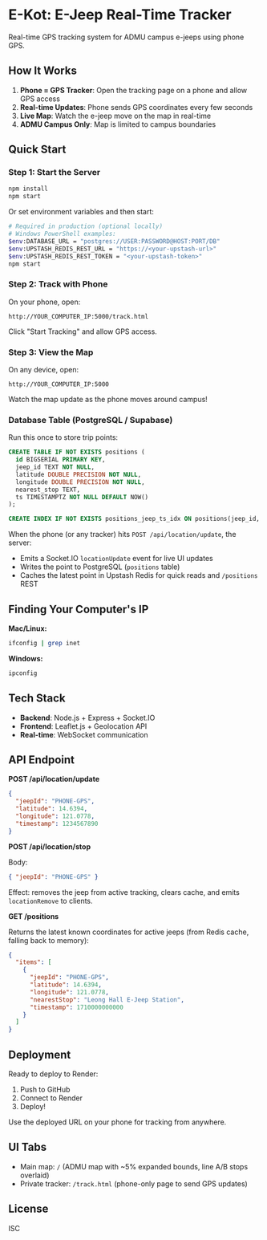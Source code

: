 # E-Kot: E-Jeep Real-Time Tracker

Real-time GPS tracking system for ADMU campus e-jeeps using phone GPS.

## How It Works

1. **Phone = GPS Tracker**: Open the tracking page on a phone and allow GPS access
2. **Real-time Updates**: Phone sends GPS coordinates every few seconds
3. **Live Map**: Watch the e-jeep move on the map in real-time
4. **ADMU Campus Only**: Map is limited to campus boundaries

## Quick Start

### Step 1: Start the Server
```bash
npm install
npm start
```

Or set environment variables and then start:

```bash
# Required in production (optional locally)
# Windows PowerShell examples:
$env:DATABASE_URL = "postgres://USER:PASSWORD@HOST:PORT/DB"
$env:UPSTASH_REDIS_REST_URL = "https://<your-upstash-url>"
$env:UPSTASH_REDIS_REST_TOKEN = "<your-upstash-token>"
npm start
```

### Step 2: Track with Phone
On your phone, open:
```
http://YOUR_COMPUTER_IP:5000/track.html
```

Click "Start Tracking" and allow GPS access.

### Step 3: View the Map
On any device, open:
```
http://YOUR_COMPUTER_IP:5000
```

Watch the map update as the phone moves around campus!

### Database Table (PostgreSQL / Supabase)

Run this once to store trip points:

```sql
CREATE TABLE IF NOT EXISTS positions (
  id BIGSERIAL PRIMARY KEY,
  jeep_id TEXT NOT NULL,
  latitude DOUBLE PRECISION NOT NULL,
  longitude DOUBLE PRECISION NOT NULL,
  nearest_stop TEXT,
  ts TIMESTAMPTZ NOT NULL DEFAULT NOW()
);

CREATE INDEX IF NOT EXISTS positions_jeep_ts_idx ON positions(jeep_id, ts DESC);
```

When the phone (or any tracker) hits `POST /api/location/update`, the server:
- Emits a Socket.IO `locationUpdate` event for live UI updates
- Writes the point to PostgreSQL (`positions` table)
- Caches the latest point in Upstash Redis for quick reads and `/positions` REST

## Finding Your Computer's IP

**Mac/Linux:**
```bash
ifconfig | grep inet
```

**Windows:**
```bash
ipconfig
```

## Tech Stack

- **Backend**: Node.js + Express + Socket.IO
- **Frontend**: Leaflet.js + Geolocation API
- **Real-time**: WebSocket communication

## API Endpoint

**POST /api/location/update**
```json
{
  "jeepId": "PHONE-GPS",
  "latitude": 14.6394,
  "longitude": 121.0778,
  "timestamp": 1234567890
}
```

**POST /api/location/stop**

Body:
```json
{ "jeepId": "PHONE-GPS" }
```
Effect: removes the jeep from active tracking, clears cache, and emits `locationRemove` to clients.

**GET /positions**

Returns the latest known coordinates for active jeeps (from Redis cache, falling back to memory):

```json
{
  "items": [
    {
      "jeepId": "PHONE-GPS",
      "latitude": 14.6394,
      "longitude": 121.0778,
      "nearestStop": "Leong Hall E-Jeep Station",
      "timestamp": 1710000000000
    }
  ]
}
```

## Deployment

Ready to deploy to Render:
1. Push to GitHub
2. Connect to Render
3. Deploy!

Use the deployed URL on your phone for tracking from anywhere.

## UI Tabs

- Main map: `/` (ADMU map with ~5% expanded bounds, line A/B stops overlaid)
- Private tracker: `/track.html` (phone-only page to send GPS updates)

## License

ISC
